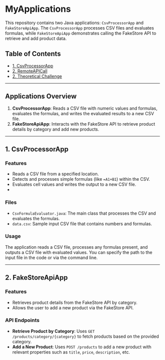 # MyApplications

This repository contains two Java applications: `CsvProcessorApp` and `FakeStoreApiApp`. The `CsvProcessorApp` processes CSV files and evaluates formulas, while `FakeStoreApiApp` demonstrates calling the FakeStore API to retrieve and add product data.

## Table of Contents

- [1. CsvProcessorApp](https://github.com/arupx3492/Prospecta/tree/main/Prospecta_Assignment/CSVReaderApplication)
- [2. RemoteAPICall](https://github.com/arupx3492/Prospecta/tree/main/Prospecta_Assignment/Prospecta_Assignement)
- [2. Theoretical Challenge](https://github.com/arupx3492/Prospecta/blob/main/Prospecta_Assignment/CSVReaderApplication/src/TheoreticalQuestions.txt)

---

## Applications Overview

1. **CsvProcessorApp**: Reads a CSV file with numeric values and formulas, evaluates the formulas, and writes the evaluated results to a new CSV file.
2. **FakeStoreApiApp**: Interacts with the FakeStore API to retrieve product details by category and add new products.


---

## 1. CsvProcessorApp

### Features

- Reads a CSV file from a specified location.
- Detects and processes simple formulas (like `=A1+B1`) within the CSV.
- Evaluates cell values and writes the output to a new CSV file.
- 

### Files

- `CsvFormulaEvaluator.java`: The main class that processes the CSV and evaluates the formulas.
- `data.csv`: Sample input CSV file that contains numbers and formulas.

### Usage

The application reads a CSV file, processes any formulas present, and outputs a CSV file with evaluated values. You can specify the path to the input file in the code or via the command line.

---

## 2. FakeStoreApiApp

### Features

- Retrieves product details from the FakeStore API by category.
- Allows the user to add a new product via the FakeStore API.

### API Endpoints

- **Retrieve Product by Category**: Uses `GET /products/category/{category}` to fetch products based on the provided category.
- **Add a New Product**: Uses `POST /products` to add a new product with relevant properties such as `title`, `price`, `description`, etc.
